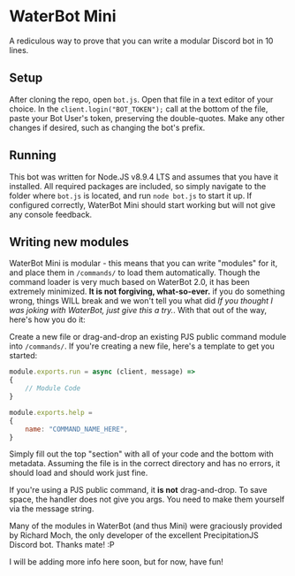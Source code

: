 # WaterBot Mini
A rediculous way to prove that you can write a modular Discord bot in 10 lines.

## Setup
After cloning the repo, open ``bot.js``. Open that file in a text editor of your choice. In the ``client.login("BOT_TOKEN");`` call at the bottom of the file, paste your Bot User's token, preserving the double-quotes. Make any other changes if desired, such as changing the bot's prefix.

## Running
This bot was written for Node.JS v8.9.4 LTS and assumes that you have it installed. All required packages are included, so simply navigate to the folder where ``bot.js`` is located, and run ``node bot.js`` to start it up. If configured correctly, WaterBot Mini should start working but will not give any console feedback.

## Writing new modules
WaterBot Mini is modular - this means that you can write "modules" for it, and place them in ``/commands/`` to load them automatically. Though the command loader is very much based on WaterBot 2.0, it has been extremely minimized. **It is not forgiving, what-so-ever.** if you do something wrong, things WILL break and we won't tell you what did *If you thought I was joking with WaterBot, just give this a try.*. With that out of the way, here's how you do it: 

Create a new file or drag-and-drop an existing PJS public command module into ``/commands/``.
If you're creating a new file, here's a template to get you started:

```js
module.exports.run = async (client, message) =>
{
    // Module Code
}

module.exports.help =
{
	name: "COMMAND_NAME_HERE",
}
```

Simply fill out the top "section" with all of your code and the bottom with metadata. Assuming the file is in the correct directory and has no errors, it should load and should work just fine.

If you're using a PJS public command, it **is not** drag-and-drop. To save space, the handler does not give you args. You need to make them yourself via the message string.

Many of the modules in WaterBot (and thus Mini) were graciously provided by Richard Moch, the only developer of the excellent PrecipitationJS Discord bot. Thanks mate! :P

I will be adding more info here soon, but for now, have fun!
